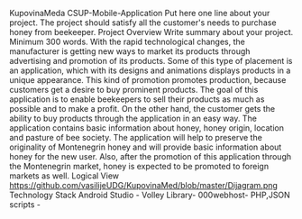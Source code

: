 KupovinaMeda
CSUP-Mobile-Application
Put here one line about your project.
The project should satisfy all the customer's needs to purchase honey from beekeeper.
Project Overview
Write summary about your project. Minimum 300 words.
With the rapid technological changes, the manufacturer is getting new ways to market its products through advertising and promotion of its products. Some of this type of placement is an application, which with its designs and animations displays products in a unique appearance. This kind of promotion promotes production, because customers get a desire to buy prominent products. The goal of this application is to enable beekeepers to sell their products as much as possible and to make a profit. On the other hand, the customer gets the ability to buy products through the application in an easy way. The application contains basic information about honey, honey origin, location and pasture of bee society. The application will help to preserve the originality of Montenegrin honey and will provide basic information about honey for the new user. Also, after the promotion of this application through the Montenegrin market, honey is expected to be promoted to foreign markets as well.
Logical View
https://github.com/vasilijeUDG/KupovinaMed/blob/master/Dijagram.png
Technology Stack
Android Studio -
Volley Library-
000webhost-
PHP,JSON scripts -
